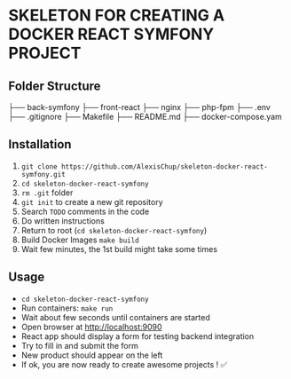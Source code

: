 # SKELETON FOR CREATING A DOCKER REACT SYMFONY PROJECT

## Folder Structure

├── back-symfony
├── front-react
├── nginx
├── php-fpm
├── .env
├── .gitignore
├── Makefile
├── README.md
├── docker-compose.yam

## Installation

1. `git clone https://github.com/AlexisChup/skeleton-docker-react-symfony.git`
2. `cd skeleton-docker-react-symfony`
3. `rm .git` folder
4. `git init` to create a new git repository
5. Search `TODO` comments in the code
6. Do written instructions
7. Return to root (`cd skeleton-docker-react-symfony`)
8. Build Docker Images `make build`
9. Wait few minutes, the 1st build might take some times

## Usage

- `cd skeleton-docker-react-symfony`
- Run containers: `make run`
- Wait about few seconds until containers are started
- Open browser at [http://localhost:9090](http://localhost:9090)
- React app should display a form for testing backend integration
- Try to fill in and submit the form
- New product should appear on the left
- If ok, you are now ready to create awesome projects ! ✅
